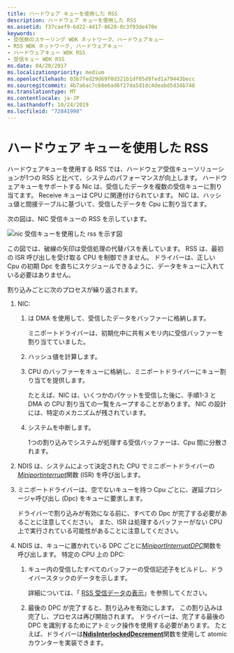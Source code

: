 ```yaml
---
title: ハードウェア キューを使用した RSS
description: ハードウェア キューを使用した RSS
ms.assetid: f37caef9-6d22-4d17-8628-0c3f93de470e
keywords:
- 受信側のスケーリング WDK ネットワーク、ハードウェアキュー
- RSS WDK ネットワーク, ハードウェアキュー
- ハードウェアキュー WDK RSS
- 受信キュー WDK RSS
ms.date: 04/20/2017
ms.localizationpriority: medium
ms.openlocfilehash: 03b7fed29d69f0d321b1df05d9fed1a79443becc
ms.sourcegitcommit: 4b7a6ac7c68e6ad6f27da5d1dc4deabd5d34b748
ms.translationtype: MT
ms.contentlocale: ja-JP
ms.lasthandoff: 10/24/2019
ms.locfileid: "72841998"
---
```

# <a name="rss-with-hardware-queuing"></a>ハードウェア キューを使用した RSS





ハードウェアキューを使用する RSS では、ハードウェア受信キューソリューションが1つの RSS と比べて、システムのパフォーマンスが向上します。 ハードウェアキューをサポートする Nic は、受信したデータを複数の受信キューに割り当てます。 Receive キューは CPU に関連付けられています。 NIC は、ハッシュ値と間接テーブルに基づいて、受信したデータを Cpu に割り当てます。

次の図は、NIC 受信キューの RSS を示しています。

![nic 受信キューを使用した rss を示す図](images/rssqstack.png)

この図では、破線の矢印は受信処理の代替パスを表しています。 RSS は、最初の ISR 呼び出しを受け取る CPU を制御できません。 ドライバーは、正しい Cpu の初期 Dpc を直ちにスケジュールできるように、データをキューに入れている必要はありません。

割り込みごとに次のプロセスが繰り返されます。

1.  NIC:
    1.  は DMA を使用して、受信したデータをバッファーに格納します。

        ミニポートドライバーは、初期化中に共有メモリ内に受信バッファーを割り当てていました。

    2.  ハッシュ値を計算します。
    3.  CPU のバッファーをキューに格納し、ミニポートドライバーにキュー割り当てを提供します。

        たとえば、NIC は、いくつかのパケットを受信した後に、手順1-3 と DMA の CPU 割り当ての一覧をループすることがあります。 NIC の設計には、特定のメカニズムが残されています。

    4.  システムを中断します。

        1つの割り込みでシステムが処理する受信バッファーは、Cpu 間に分散されます。

2.  NDIS は、システムによって決定された CPU でミニポートドライバーの[*Miniportinterrupt*](https://docs.microsoft.com/windows-hardware/drivers/ddi/ndis/nc-ndis-miniport_isr)関数 (ISR) を呼び出します。

3.  ミニポートドライバーは、空でないキューを持つ Cpu ごとに、遅延プロシージャ呼び出し (Dpc) をキューに要求します。

    ドライバーで割り込みが有効になる前に、すべての Dpc が完了する必要があることに注意してください。 また、ISR は処理するバッファーがない CPU 上で実行されている可能性があることに注意してください。

4.  NDIS は、キューに置かれている DPC ごとに[*MiniportInterruptDPC*](https://docs.microsoft.com/windows-hardware/drivers/ddi/ndis/nc-ndis-miniport_interrupt_dpc)関数を呼び出します。 特定の CPU 上の DPC:
    1.  キュー内の受信したすべてのバッファーの受信記述子をビルドし、ドライバースタックのデータを示します。

        詳細については、「 [RSS 受信データの表示](indicating-rss-receive-data.md)」を参照してください。

    2.  最後の DPC が完了すると、割り込みを有効にします。 この割り込みは完了し、プロセスは再び開始されます。 ドライバーは、完了する最後の DPC を識別するためにアトミック操作を使用する必要があります。 たとえば、ドライバーは[**NdisInterlockedDecrement**](https://docs.microsoft.com/windows-hardware/drivers/ddi/ndis/nf-ndis-ndisinterlockeddecrement)関数を使用して atomic カウンターを実装できます。

 

 






